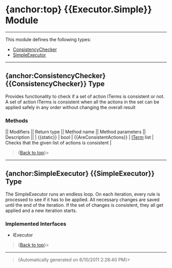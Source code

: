# {anchor:top} {{Executor.Simple}} Module
----
This module defines the following types:
* [ConsistencyChecker](Executor.Simple-Module#ConsistencyChecker)
* [SimpleExecutor](Executor.Simple-Module#SimpleExecutor)
----
## {anchor:ConsistencyChecker} {{ConsistencyChecker}} Type
Provides functionality to check if a set of action ITerms is consistent or not. A set of action ITerms is consistent when all the actions in the set can be applied safely in any order without changing the overall result

### Methods
|| Modifiers || Return type || Method name || Method parameters || Description ||
| {{static}} | bool | {{AreConsistentActions}} | [ITerm](Interfaces-Module#ITerm) list | Checks that the given list of actions is consistent |
>{[Back to top](#top)}>
----
## {anchor:SimpleExecutor} {{SimpleExecutor}} Type
The SimpleExecutor runs an endless loop. On each iteration, every rule is  processed to see if it has to be applied. All necessary changes are saved until the end of the iteration. If the set of changes is consistent, they all get applied and a new iteration starts.

### Implemented Interfaces
* IExecutor
>{[Back to top](#top)}>
----
>{Automatically generated on 6/10/2011 2:28:40 PM}>
